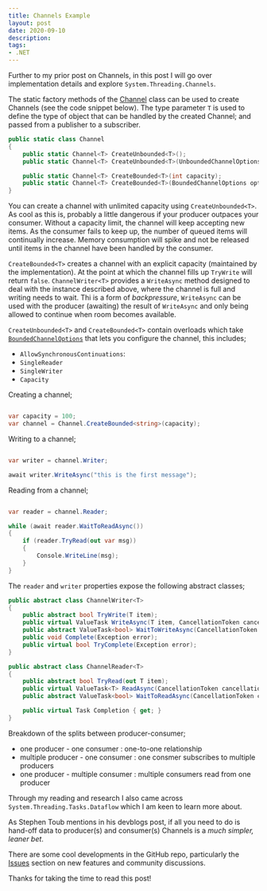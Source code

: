 ```yaml
---
title: Channels Example
layout: post
date: 2020-09-10
description: 
tags:
- .NET
---
```


Further to my prior post on Channels, in this post I will go over implementation details and explore `System.Threading.Channels`.

The static factory methods of the 
[Channel](https://docs.microsoft.com/en-us/dotnet/api/system.threading.channels.channel?view=dotnet-plat-ext-2.1) 
class can be used to create Channels (see the code snippet below). The type parameter `T` is used to define the type of 
object that can be handled by the created Channel; and passed from a publisher to a subscriber.

```csharp
public static class Channel
{
    public static Channel<T> CreateUnbounded<T>();
    public static Channel<T> CreateUnbounded<T>(UnboundedChannelOptions options);

    public static Channel<T> CreateBounded<T>(int capacity);
    public static Channel<T> CreateBounded<T>(BoundedChannelOptions options);
}
```

You can create a channel with unlimited capacity using `CreateUnbounded<T>`. As cool as this is, probably a little dangerous 
if your producer outpaces your consumer. Without a capacity limit, the channel will keep accepting new items. As the consumer 
fails to keep up, the number of queued items will continually increase. Memory consumption will spike and not be released until 
items in the channel have been handled by the consumer.

`CreateBounded<T>` creates a channel with an explicit capacity (maintained by the implementation). At the point at which the 
channel fills up `TryWrite` will return `false`. `ChannelWriter<T>` provides a `WriteAsync` method designed to deal with the 
instance described above, where the channel is full and writing needs to wait. Thi is a form of *backpressure*, `WriteAsync` 
can be used with the producer (awaiting) the result of `WriteAsync` and only being allowed to continue when room becomes 
available.

`CreateUnbounded<T>` and `CreateBounded<T>` contain overloads which take 
[`BoundedChannelOptions`](https://docs.microsoft.com/en-us/dotnet/api/system.threading.channels.boundedchanneloptions?view=dotnet-plat-ext-2.1) 
that lets you configure the channel, this includes;
- `AllowSynchronousContinuations`: 
- `SingleReader`
- `SingleWriter`
- `Capacity`


Creating a channel;

```csharp

var capacity = 100;
var channel = Channel.CreateBounded<string>(capacity);

```


Writing to a channel;

```csharp

var writer = channel.Writer;

await writer.WriteAsync("this is the first message");

```


Reading from a channel;

```csharp

var reader = channel.Reader;

while (await reader.WaitToReadAsync())
{
    if (reader.TryRead(out var msg))
    {
        Console.WriteLine(msg);
    }
}

```

The `reader` and `writer` properties expose the following abstract classes;

```csharp
public abstract class ChannelWriter<T>
{
    public abstract bool TryWrite(T item);
    public virtual ValueTask WriteAsync(T item, CancellationToken cancellationToken = default);
    public abstract ValueTask<bool> WaitToWriteAsync(CancellationToken cancellationToken = default);
    public void Complete(Exception error);
    public virtual bool TryComplete(Exception error);
}

public abstract class ChannelReader<T>
{
    public abstract bool TryRead(out T item);
    public virtual ValueTask<T> ReadAsync(CancellationToken cancellationToken = default)
    public abstract ValueTask<bool> WaitToReadAsync(CancellationToken cancellationToken = default);

    public virtual Task Completion { get; }
}
```

Breakdown of the splits between producer-consumer;
- one producer - one consumer      : one-to-one relationship
- multiple producer - one consumer : one consmer subscribes to multiple producers
- one producer - multiple consumer : multiple consumers read from one producer


Through my reading and research I also came across `System.Threading.Tasks.Dataflow` which I am keen to learn more about. 

As Stephen Toub mentions in his devblogs post, if all you need to do is hand-off data to producer(s) and consumer(s) Channels 
is a *much simpler, leaner bet*.

There are some cool developments in the GitHub repo, particularly the [Issues](https://github.com/dotnet/runtime/labels/area-System.Threading.Channels)
section on new features and community discussions. 

Thanks for taking the time to read this post! 



